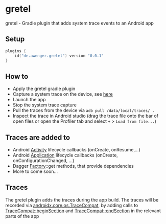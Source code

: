 # gretel
gretel - Gradle plugin that adds system trace events to an Android app

## Setup
```kt
plugins {
    id("de.awenger.gretel") version "0.0.1"
}
```

## How to
- Apply the gretel gradle plugin
- Capture a system trace on the device, see [here](https://developer.android.com/topic/performance/tracing/on-device)
- Launch the app
- Stop the system trace capture
- Pull the traces from the device via `adb pull /data/local/traces/ .`
- Inspect the trace in Android studio (drag the trace file onto the bar of open files or open the Profiler tab and select `+` > `Load from file...`)

## Traces are added to

- Android [Activity](https://developer.android.com/reference/android/app/Activity) lifecycle callbacks (onCreate, onResume,...)
- Android [Application](https://developer.android.com/reference/android/app/Application) lifecycle callbacks (onCreate, onConfigurationChanged, ...)
- Dagger [Factory](https://github.com/google/dagger/blob/c40811e71012c0838b83c3dd6b921f42332f2831/java/dagger/internal/Factory.java)::get methods, that provide dependencies
- More to come soon...

## Traces
The gretel plugin adds the traces during the app build.
The traces will be recorded via [androidx.core.os.TraceCompat](https://developer.android.com/reference/androidx/core/os/TraceCompat), by adding calls to [TraceCompat::beginSection](https://developer.android.com/reference/androidx/core/os/TraceCompat#beginSection(java.lang.String)) and [TraceCompat::endSection](https://developer.android.com/reference/androidx/core/os/TraceCompat#endSection()) in the relevant parts of the app